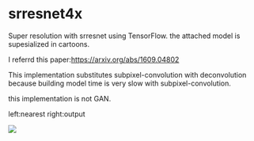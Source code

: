 # srresnet4x
Super resolution with srresnet using TensorFlow.
the attached model is supesialized in cartoons.

I referrd this paper:https://arxiv.org/abs/1609.04802

This implementation substitutes subpixel-convolution with deconvolution because building model time is very slow with subpixel-convolution.

this implementation is not GAN.

left:nearest right:output

<img src = 'output/114_val.png' >


